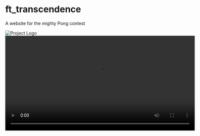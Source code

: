 # ft_transcendence

A website for the mighty Pong contest

<img src="readme/pong_highres.webp" alt="Project Logo" />

<video width="600" controls>
  <source src="./readme/pongoffice.webm" type="video/webm">
  Your browser does not support the video tag.
</video>